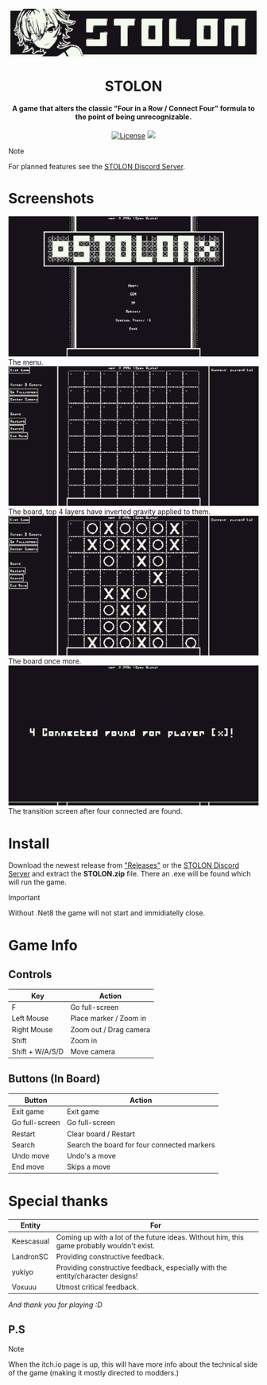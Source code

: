 <p align="center">
<img src="media/fax_icon_wide_3d-export.png" alt="StolonHeaderImg">
</p>

<h1 align="center">STOLON</h1>

<h4 align="center">A game that alters the classic "Four in a Row / Connect Four" formula to the point of being unrecognizable.</h4>

<p align="center">
<a href="LICENSE"><img src="https://img.shields.io/github/license/JTnadrooi/Stolon.svg" alt="License"></a>
<a href="https://discord.gg/qmuWrqbDG2"><img src="https://dcbadge.vercel.app/api/server/qmuWrqbDG2?style=flat" /></a>
</p>

> [!NOTE]
> For planned features see the [STOLON Discord Server](https://discord.gg/qmuWrqbDG2).

# Screenshots

<img src="media/Screenshot1.png" alt="Menu">
The menu.

<img src="media/Screenshot2.png" alt="Menu">
The board, top 4 layers have inverted gravity applied to them.

<img src="media/Screenshot3.png" alt="Menu">
The board once more.

<img src="media/Screenshot4.png" alt="Menu">
The transition screen after four connected are found.

# Install

Download the newest release from ["Releases"](https://github.com/JTnadrooi/Stolon/releases/) or the [STOLON Discord Server](https://discord.gg/qmuWrqbDG2) and extract the **STOLON.zip** file. There an .exe will be found which will run the game.

> [!IMPORTANT]
> Without .Net8 the game will not start and immidiatelly close.

# Game Info

## Controls

| Key             | Action                 |
| --------------- | ---------------------- |
| F               | Go full-screen         |
| Left Mouse      | Place marker / Zoom in |
| Right Mouse     | Zoom out / Drag camera |
| Shift           | Zoom in                |
| Shift + W/A/S/D | Move camera            |

## Buttons (In Board)

| Button         | Action                                      |
| -------------- | ------------------------------------------- |
| Exit game      | Exit game                                   |
| Go full-screen | Go full-screen                              |
| Restart        | Clear board / Restart                       |
| Search         | Search the board for four connected markers |
| Undo move      | Undo's a move                               |
| End move       | Skips a move                                |

# Special thanks

| Entity     | For                                                                                       |
| ---------- | ----------------------------------------------------------------------------------------- |
| Keescasual | Coming up with a lot of the future ideas. Without him, this game probably wouldn't exist. |
| LandronSC  | Providing constructive feedback.                                                          |
| yukiyo     | Providing constructive feedback, especially with the entity/character designs!            |
| Voxuuu     | Utmost critical feedback.                                                                 |

_And thank you for playing :D_

## P.S

> [!NOTE]
> When the itch.io page is up, this will have more info about the technical side of the game (making it mostly directed to modders.)
